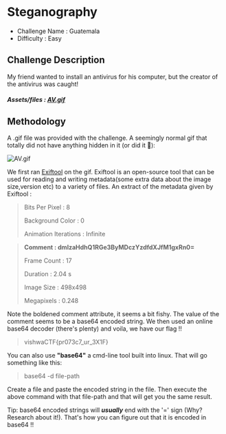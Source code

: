 # Steganography
- Challenge Name : Guatemala
- Difficulty :  Easy

## Challenge Description
My friend wanted to install an antivirus for his computer, but the creator of the antivirus was caught!

##### Assets/files : [AV.gif](https://klsgit-wgcs.github.io/VishwaCTF-2023/writeups/Steganography/assets/AV.gif)

## Methodology
A .gif file was provided with the challenge. A seemingly normal gif that totally did not have anything hidden in it (or did it 👀):

![AV.gif](https://klsgit-wgcs.github.io/VishwaCTF-2023/writeups/Steganography/assets/AV.gif)

We first ran [Exiftool](https://github.com/exiftool/exiftool) on the gif. Exiftool is an open-source tool that can be used for reading and writing metadata(some extra data about the image size,version etc) to a variety of files. An extract of the metadata given by Exiftool :

>Bits Per Pixel                  : 8
>
>Background Color                : 0
>
>Animation Iterations            : Infinite

>**Comment                         : dmlzaHdhQ1RGe3ByMDczYzdfdXJfM1gxRn0=**
>
>Frame Count                     : 17
>
>Duration                        : 2.04 s
>
>Image Size                      : 498x498
>
>Megapixels                      : 0.248

Note the boldened comment attribute, it seems a bit fishy. The value of the comment seems to be a base64 encoded string. We then used an online base64 decoder (there's plenty) and voila, we have our flag !!

> vishwaCTF{pr073c7_ur_3X1F}

You can also use **"base64"** a cmd-line tool built into linux. That will go something like this: 

> base64 -d file-path

Create a file and paste the encoded string in the file. Then execute the above command with that file-path and that will get you the same result.

Tip: base64 encoded strings will ***usually*** end with the '=' sign (Why? Research about it!). That's how you can figure out that it is encoded in base64 !!
